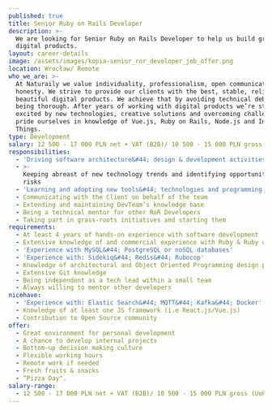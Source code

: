 ```yaml
---
published: true
title: Senior Ruby on Rails Developer
description: >-
  We are looking for Senior Ruby on Rails Developer to help us build great
  digital products.
layout: career-details
image: /assets/images/kopia-senior_ror_developer_job_offer.png
location: Wrocław/ Remote
who_we_are: >-
  At Naturaily we value individuality, professionalism, open communication and
  honesty. We strive to provide our clients with the best, stable, reliable and
  beautiful digital products. We achieve that by avoiding technical debt and
  being thorough. After years of working with digital products we’re still
  excited by new technologies, creative solutions and overcoming challenges. We
  pride ourselves in knowledge of Vue.js, Ruby on Rails, Node.js and Internet of
  Things.
type: Development
salary: 12 500 - 17 000 PLN net + VAT (B2B)/ 10 500 - 15 000 PLN gross (UoP)
responsibilities:
  - 'Driving software architecture&#44; design & development activities'
  - >-
    Keeping abreast of new technology trends and identifying opportunities and
    risks
  - 'Learning and adopting new tools&#44; technologies and programming languages'
  - Communicating with the Client on behalf of the team
  - Extending and maintaining DevTeam’s knowledge base
  - Being a technical mentor for other RoR Developers
  - Taking part in grass-roots initiatives and starting them
requirements:
  - At least 4 years of hands-on experience with software development
  - Extensive knowledge of and commercial experience with Ruby & Ruby on Rails
  - 'Experience with MySQL&#44; PostgreSQL or noSQL databases'
  - 'Experience with: Sidekiq&#44; Redis&#44; Rubocop'
  - Knowledge of architectural and Object Oriented Programming design patterns
  - Extensive Git knowledge
  - Being independent as a tech lead within a small team
  - Always willing to mentor other developers
nicehave:
  - 'Experience with: Elastic Search&#44; MQTT&#44; Kafka&#44; Docker'
  - Knowledge of at least one JS framework (i.e React.js/Vue.js)
  - Contribution to Open Source community
offer:
  - Great environment for personal development
  - A chance to develop internal projects
  - Bottom-up decision making culture
  - Flexible working hours
  - Remote work if needed
  - Fresh fruits & snacks
  - “Pizza Day".
salary-range:
  - 12 500 - 17 000 PLN net + VAT (B2B)/ 10 500 - 15 000 PLN gross (UoP)
---
```


